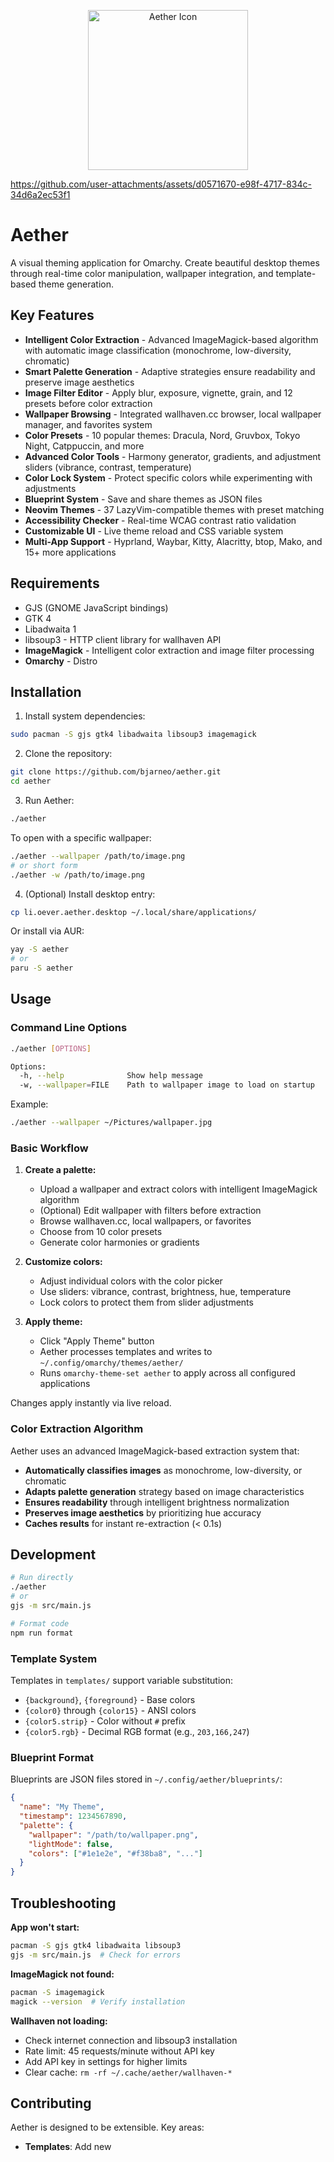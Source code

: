 <p align="center">
  <img src="icon.png" alt="Aether Icon" width="256" height="256">
</p>

https://github.com/user-attachments/assets/d0571670-e98f-4717-834c-34d6a2ec53f1

# Aether

A visual theming application for Omarchy. Create beautiful desktop themes through real-time color manipulation, wallpaper integration, and template-based theme generation.

## Key Features

- **Intelligent Color Extraction** - Advanced ImageMagick-based algorithm with automatic image classification (monochrome, low-diversity, chromatic)
- **Smart Palette Generation** - Adaptive strategies ensure readability and preserve image aesthetics
- **Image Filter Editor** - Apply blur, exposure, vignette, grain, and 12 presets before color extraction
- **Wallpaper Browsing** - Integrated wallhaven.cc browser, local wallpaper manager, and favorites system
- **Color Presets** - 10 popular themes: Dracula, Nord, Gruvbox, Tokyo Night, Catppuccin, and more
- **Advanced Color Tools** - Harmony generator, gradients, and adjustment sliders (vibrance, contrast, temperature)
- **Color Lock System** - Protect specific colors while experimenting with adjustments
- **Blueprint System** - Save and share themes as JSON files
- **Neovim Themes** - 37 LazyVim-compatible themes with preset matching
- **Accessibility Checker** - Real-time WCAG contrast ratio validation
- **Customizable UI** - Live theme reload and CSS variable system
- **Multi-App Support** - Hyprland, Waybar, Kitty, Alacritty, btop, Mako, and 15+ more applications

## Requirements

- GJS (GNOME JavaScript bindings)
- GTK 4
- Libadwaita 1
- libsoup3 - HTTP client library for wallhaven API
- **ImageMagick** - Intelligent color extraction and image filter processing
- **Omarchy** - Distro

## Installation

1. Install system dependencies:
```bash
sudo pacman -S gjs gtk4 libadwaita libsoup3 imagemagick
```

2. Clone the repository:
```bash
git clone https://github.com/bjarneo/aether.git
cd aether
```

3. Run Aether:
```bash
./aether
```

To open with a specific wallpaper:
```bash
./aether --wallpaper /path/to/image.png
# or short form
./aether -w /path/to/image.png
```

4. (Optional) Install desktop entry:
```bash
cp li.oever.aether.desktop ~/.local/share/applications/
```

Or install via AUR:
```bash
yay -S aether
# or
paru -S aether
```

## Usage

### Command Line Options

```bash
./aether [OPTIONS]

Options:
  -h, --help              Show help message
  -w, --wallpaper=FILE    Path to wallpaper image to load on startup
```

Example:
```bash
./aether --wallpaper ~/Pictures/wallpaper.jpg
```

### Basic Workflow

1. **Create a palette:**
   - Upload a wallpaper and extract colors with intelligent ImageMagick algorithm
   - (Optional) Edit wallpaper with filters before extraction
   - Browse wallhaven.cc, local wallpapers, or favorites
   - Choose from 10 color presets
   - Generate color harmonies or gradients

2. **Customize colors:**
   - Adjust individual colors with the color picker
   - Use sliders: vibrance, contrast, brightness, hue, temperature
   - Lock colors to protect them from slider adjustments

3. **Apply theme:**
   - Click "Apply Theme" button
   - Aether processes templates and writes to `~/.config/omarchy/themes/aether/`
   - Runs `omarchy-theme-set aether` to apply across all configured applications

Changes apply instantly via live reload.

### Color Extraction Algorithm

Aether uses an advanced ImageMagick-based extraction system that:

- **Automatically classifies images** as monochrome, low-diversity, or chromatic
- **Adapts palette generation** strategy based on image characteristics
- **Ensures readability** through intelligent brightness normalization
- **Preserves image aesthetics** by prioritizing hue accuracy
- **Caches results** for instant re-extraction (< 0.1s)

## Development

```bash
# Run directly
./aether
# or
gjs -m src/main.js

# Format code
npm run format
```

### Template System

Templates in `templates/` support variable substitution:
- `{background}`, `{foreground}` - Base colors
- `{color0}` through `{color15}` - ANSI colors
- `{color5.strip}` - Color without `#` prefix
- `{color5.rgb}` - Decimal RGB format (e.g., `203,166,247`)

### Blueprint Format

Blueprints are JSON files stored in `~/.config/aether/blueprints/`:
```json
{
  "name": "My Theme",
  "timestamp": 1234567890,
  "palette": {
    "wallpaper": "/path/to/wallpaper.png",
    "lightMode": false,
    "colors": ["#1e1e2e", "#f38ba8", "..."]
  }
}
```

## Troubleshooting

**App won't start:**
```bash
pacman -S gjs gtk4 libadwaita libsoup3
gjs -m src/main.js  # Check for errors
```

**ImageMagick not found:**
```bash
pacman -S imagemagick
magick --version  # Verify installation
```

**Wallhaven not loading:**
- Check internet connection and libsoup3 installation
- Rate limit: 45 requests/minute without API key
- Add API key in settings for higher limits
- Clear cache: `rm -rf ~/.cache/aether/wallhaven-*`

## Contributing

Aether is designed to be extensible. Key areas:
- **Templates**: Add new 